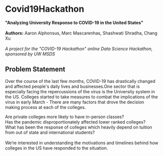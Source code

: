 # Covid19Hackathon
**"Analyzing University Response to COVID-19 in the United States" <br />**
<br />
**Authors:** Aaron Alphonsus, Marc Mascarenhas, Shashwati Shradha, Chang Xu<br />
<br />
*A project for the "COVID-19 Hackathon" online Data Science Hackathon, sponsored by UW MSDS*
<br />

## Problem Statement <br />
Over the course of the last few months, COVID-19 has drastically changed and affected people's daily lives and businesses.One sector that is especially facing the repercussions of the virus is the University system in the US. Colleges started to take measures to combat the implications of the virus in early March - There are many factors that drove the decision making process at each of the colleges.<br />

Are private colleges more likely to have in-person classes? <br />
Has the pandemic disproportionately affected lower ranked colleges? <br />
What has been the response of colleges which heavily depend on tuition from out of state and international students?<br />
<br />
We’re interested in understanding the motivations and timelines behind how colleges in the US have responded to the situation.<br />
